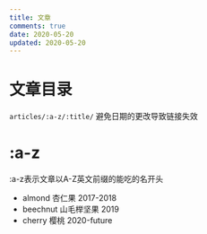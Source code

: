 ```yaml
---
title: 文章
comments: true
date: 2020-05-20
updated: 2020-05-20
---
```


# 文章目录
`articles/:a-z/:title/` 避免日期的更改导致链接失效
# :a-z
:a-z表示文章以A-Z英文前缀的能吃的名开头
- almond 杏仁果 2017-2018
- beechnut 山毛榉坚果 2019
- cherry 樱桃 2020-future
